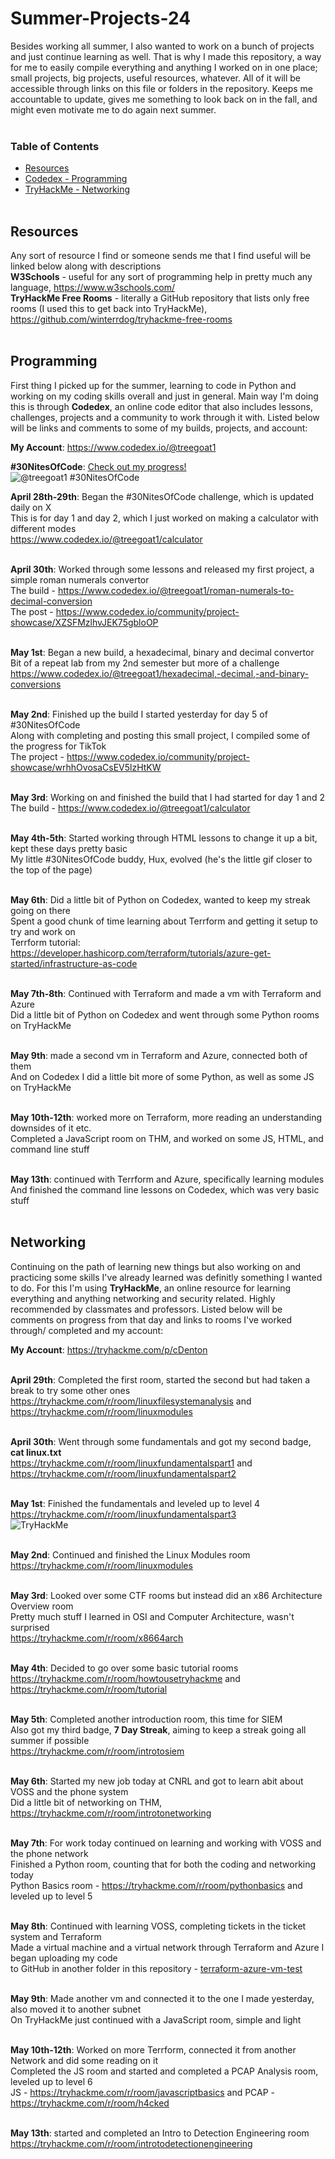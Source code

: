 # Summer-Projects-24
Besides working all summer, I also wanted to work on a bunch of projects and just continue learning as well. That is why I made this repository, a way for me to easily compile everything and anything I worked on in one place; small projects, big projects, useful resources, whatever. All of it will be accessible through links on this file or folders in the repository. Keeps me accountable to update, gives me something to look back on in the fall, and might even motivate me to do again next summer. <br /> <br />

### Table of Contents
- [Resources](##-Resources)
- [Codedex - Programming](##-Codedex---Programming)
- [TryHackMe - Networking](##-TryHackMe---Networking)
<br /> <br />

## Resources
Any sort of resource I find or someone sends me that I find useful will be linked below along with descriptions <br />
**W3Schools** - useful for any sort of programming help in pretty much any language, https://www.w3schools.com/ <br />
**TryHackMe Free Rooms** - literally a GitHub repository that lists only free rooms (I used this to get back into TryHackMe), https://github.com/winterrdog/tryhackme-free-rooms
<br /> <br />

## Programming
First thing I picked up for the summer, learning to code in Python and working on my coding skills overall and just in general. Main way I'm doing this is through **Codedex**, an online code editor that also includes lessons, challenges, projects and a community to work through it with. Listed below will be links and comments to some of my builds, projects, and account: <br />

**My Account**: https://www.codedex.io/@treegoat1 <br />

**#30NitesOfCode**: [Check out my progress!](https://www.codedex.io/@treegoat1/30-nites-of-code) <br />
  ![@treegoat1 #30NitesOfCode](https://www.codedex.io/api/petStatus?user=treegoat1) <br />

**April 28th-29th**: Began the #30NitesOfCode challenge, which is updated daily on X <br />
This is for day 1 and day 2, which I just worked on making a calculator with different modes <br />
https://www.codedex.io/@treegoat1/calculator <br /> <br />

**April 30th**: Worked through some lessons and released my first project, a simple roman numerals convertor <br /> 
The build - https://www.codedex.io/@treegoat1/roman-numerals-to-decimal-conversion <br />
The post - https://www.codedex.io/community/project-showcase/XZSFMzlhvJEK75gbloOP <br /> <br />

**May 1st**: Began a new build, a hexadecimal, binary and decimal convertor <br />
Bit of a repeat lab from my 2nd semester but more of a challenge <br />
https://www.codedex.io/@treegoat1/hexadecimal,-decimal,-and-binary-conversions <br /> <br />

**May 2nd**: Finished up the build I started yesterday for day 5 of #30NitesOfCode <br />
Along with completing and posting this small project, I compiled some of the progress for TikTok <br />
The project - https://www.codedex.io/community/project-showcase/wrhhOvosaCsEV5lzHtKW <br /> <br />

**May 3rd**: Working on and finished the build that I had started for day 1 and 2<br />
The build - https://www.codedex.io/@treegoat1/calculator <br /> <br />

**May 4th-5th**: Started working through HTML lessons to change it up a bit, kept these days pretty basic <br />
My little #30NitesOfCode buddy, Hux, evolved (he's the little gif closer to the top of the page) <br /> <br />

**May 6th**: Did a little bit of Python on Codedex, wanted to keep my streak going on there <br />
Spent a good chunk of time learning about Terrform and getting it setup to try and work on <br />
Terrform tutorial: https://developer.hashicorp.com/terraform/tutorials/azure-get-started/infrastructure-as-code <br /> <br />

**May 7th-8th**: Continued with Terraform and made a vm with Terraform and Azure <br />
Did a little bit of Python on Codedex and went through some Python rooms on TryHackMe <br /> <br />

**May 9th**: made a second vm in Terraform and Azure, connected both of them <br />
And on Codedex I did a little bit more of some Python, as well as some JS on TryHackMe <br /> <br />

**May 10th-12th**: worked more on Terraform, more reading an understanding downsides of it etc. <br />
Completed a JavaScript room on THM, and worked on some JS, HTML, and command line stuff <br /> <br />

**May 13th**: continued with Terrform and Azure, specifically learning modules <br /> 
And finished the command line lessons on Codedex, which was very basic stuff <br /> <br />

## Networking
Continuing on the path of learning new things but also working on and practicing some skills I've already learned was definitly something I wanted to do. For this I'm using **TryHackMe**, an online resource for learning everything and anything networking and security related. Highly recommended by classmates and professors. Listed below will be comments on progress from that day and links to rooms I've worked through/ completed and my account: <br />

**My Account**: https://tryhackme.com/p/cDenton <br /> <br />

**April 29th**: Completed the first room, started the second but had taken a break to try some other ones <br />
https://tryhackme.com/r/room/linuxfilesystemanalysis and https://tryhackme.com/r/room/linuxmodules <br /> <br />

**April 30th**: Went through some fundamentals and got my second badge, **cat linux.txt** <br /> 
https://tryhackme.com/r/room/linuxfundamentalspart1 and https://tryhackme.com/r/room/linuxfundamentalspart2 <br /> <br />

**May 1st**: Finished the fundamentals and leveled up to level 4 <br />
https://tryhackme.com/r/room/linuxfundamentalspart3 <br />
<img src="https://tryhackme-badges.s3.amazonaws.com/cDenton.png" alt="TryHackMe"> <br /> <br />

**May 2nd**: Continued and finished the Linux Modules room <br />
https://tryhackme.com/r/room/linuxmodules <br /> <br />

**May 3rd**: Looked over some CTF rooms but instead did an x86 Architecture Overview room <br />
Pretty much stuff I learned in OSI and Computer Architecture, wasn't surprised <br />
https://tryhackme.com/r/room/x8664arch <br /> <br />

**May 4th**: Decided to go over some basic tutorial rooms <br />
https://tryhackme.com/r/room/howtousetryhackme and https://tryhackme.com/r/room/tutorial <br /> <br />

**May 5th**: Completed another introduction room, this time for SIEM <br />
Also got my third badge, **7 Day Streak**, aiming to keep a streak going all summer if possible <br />
https://tryhackme.com/r/room/introtosiem <br /> <br />

**May 6th**: Started my new job today at CNRL and got to learn abit about VOSS and the phone system <br />
Did a little bit of networking on THM, https://tryhackme.com/r/room/introtonetworking <br /> <br />

**May 7th**: For work today continued on learning and working with VOSS and the phone network <br />
Finished a Python room, counting that for both the coding and networking today <br />
Python Basics room - https://tryhackme.com/r/room/pythonbasics and leveled up to level 5 <br /> <br />

**May 8th**: Continued with learning VOSS, completing tickets in the ticket system and Terraform <br />
Made a virtual machine and a virtual network through Terraform and Azure I began uploading my code <br />
to GitHub in another folder in this repository - 
[terraform-azure-vm-test](https://github.com/cDenton1/Summer-Projects-24/tree/main/terraform-azure-vm-test) <br /> <br />

**May 9th**: Made another vm and connected it to the one I made yesterday, also moved it to another subnet <br />
On TryHackMe just continued with a JavaScript room, simple and light <br /> <br />

**May 10th-12th**: Worked on more Terrform, connected it from another Network and did some reading on it <br />
Completed the JS room and started and completed a PCAP Analysis room, leveled up to level 6 <br />
JS - https://tryhackme.com/r/room/javascriptbasics and PCAP - https://tryhackme.com/r/room/h4cked <br /> <br />

**May 13th**: started and completed an Intro to Detection Engineering room <br />
https://tryhackme.com/r/room/introtodetectionengineering <br /> <br />
